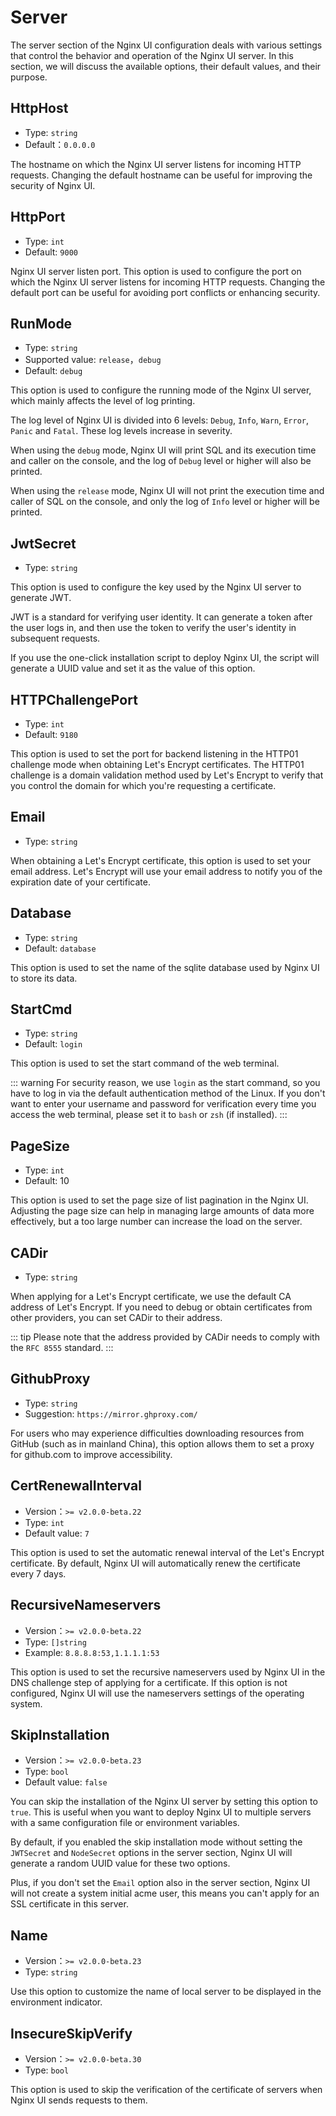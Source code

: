 # Server

The server section of the Nginx UI configuration deals with various settings that control the behavior and operation of
the Nginx UI server. In this section, we will discuss the available options, their default values, and their purpose.

## HttpHost
- Type: `string`
- Default：`0.0.0.0`

The hostname on which the Nginx UI server listens for incoming HTTP requests.
Changing the default hostname can be useful for improving the security of Nginx UI.

## HttpPort

- Type: `int`
- Default: `9000`

Nginx UI server listen port. This option is used to configure the port on which the Nginx UI server listens for incoming
HTTP requests. Changing the default port can be useful for avoiding port conflicts or enhancing security.

## RunMode

- Type: `string`
- Supported value: `release`，`debug`
- Default: `debug`

This option is used to configure the running mode of the Nginx UI server, which mainly affects the level of log printing.

The log level of Nginx UI is divided into 6 levels: `Debug`, `Info`, `Warn`, `Error`, `Panic` and `Fatal`. These log levels increase in severity.

When using the `debug` mode, Nginx UI will print SQL and its execution time and caller on the console, and the log of `Debug` level or higher will also be printed.

When using the `release` mode, Nginx UI will not print the execution time and caller of SQL on the console, and only the log of `Info` level or higher will be printed.

## JwtSecret
- Type: `string`

This option is used to configure the key used by the Nginx UI server to generate JWT.

JWT is a standard for verifying user identity. It can generate a token after the user logs in, and then use the token to verify the user's identity in subsequent requests.

If you use the one-click installation script to deploy Nginx UI, the script will generate a UUID value and set it as the value of this option.

## HTTPChallengePort

- Type: `int`
- Default: `9180`

This option is used to set the port for backend listening in the HTTP01 challenge mode when obtaining Let's Encrypt
certificates. The HTTP01 challenge is a domain validation method used by Let's Encrypt to verify that you control the
domain for which you're requesting a certificate.

## Email
- Type: `string`

When obtaining a Let's Encrypt certificate, this option is used to set your email address.
Let's Encrypt will use your email address to notify you of the expiration date of your certificate.

## Database

- Type: `string`
- Default: `database`

This option is used to set the name of the sqlite database used by Nginx UI to store its data.

## StartCmd

- Type: `string`
- Default: `login`

This option is used to set the start command of the web terminal.

::: warning
For security reason, we use `login` as the start command, so you have to log in via the default authentication method of
the Linux. If you don't want to enter your username and password for verification every time you access the web
terminal, please set it to `bash` or `zsh` (if installed).
:::

## PageSize

- Type: `int`
- Default: 10

This option is used to set the page size of list pagination in the Nginx UI. Adjusting the page size can help in
managing large amounts of data more effectively, but a too large number can increase the load on the server.

## CADir

- Type: `string`

When applying for a Let's Encrypt certificate, we use the default CA address of Let's Encrypt. If you need to debug or
obtain certificates from other providers, you can set CADir to their address.

::: tip
Please note that the address provided by
CADir needs to comply with the `RFC 8555` standard.
:::

## GithubProxy

- Type: `string`
- Suggestion: `https://mirror.ghproxy.com/`

For users who may experience difficulties downloading resources from GitHub (such as in mainland China), this option
allows them to set a proxy for github.com to improve accessibility.

## CertRenewalInterval

- Version：`>= v2.0.0-beta.22`
- Type: `int`
- Default value: `7`

This option is used to set the automatic renewal interval of the Let's Encrypt certificate.
By default, Nginx UI will automatically renew the certificate every 7 days.

## RecursiveNameservers

- Version：`>= v2.0.0-beta.22`
- Type: `[]string`
- Example: `8.8.8.8:53,1.1.1.1:53`

This option is used to set the recursive nameservers used by
Nginx UI in the DNS challenge step of applying for a certificate.
If this option is not configured, Nginx UI will use the nameservers settings of the operating system.

## SkipInstallation

- Version：`>= v2.0.0-beta.23`
- Type: `bool`
- Default value: `false`

You can skip the installation of the Nginx UI server by setting this option to `true`.
This is useful when you want to deploy Nginx UI to multiple servers with
a same configuration file or environment variables.

By default, if you enabled the skip installation mode without setting the `JWTSecret` and `NodeSecret` options
in the server section, Nginx UI will generate a random UUID value for these two options.

Plus, if you don't set the `Email` option also in the server section,
Nginx UI will not create a system initial acme user, this means you can't apply for an SSL certificate in this server.

## Name

- Version：`>= v2.0.0-beta.23`
- Type: `string`

Use this option to customize the name of local server to be displayed in the environment indicator.

## InsecureSkipVerify

- Version：`>= v2.0.0-beta.30`
- Type: `bool`

This option is used to skip the verification of the certificate of servers when Nginx UI sends requests to them.
